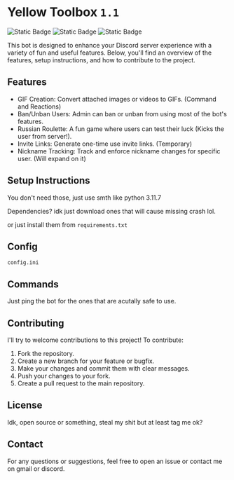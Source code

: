 # Yellow Toolbox `1.1`

![Static Badge](https://img.shields.io/badge/Version%2C%201.1)
![Static Badge](https://img.shields.io/badge/Maintainer%2C%20KRWCLASSIC)
![Static Badge](https://img.shields.io/badge/Version%20-%20Rethinking_life_choices-red)

This bot is designed to enhance your Discord server experience with a variety of fun and useful features. Below, you'll find an overview of the features, setup instructions, and how to contribute to the project.

## Features

- GIF Creation: Convert attached images or videos to GIFs. (Command and Reactions)
- Ban/Unban Users: Admin can ban or unban from using most of the bot's features.
- Russian Roulette: A fun game where users can test their luck (Kicks the user from server!).
- Invite Links: Generate one-time use invite links. (Temporary)
- Nickname Tracking: Track and enforce nickname changes for specific user. (Will expand on it)

## Setup Instructions

You don't need those, just use smth like python 3.11.7

Dependencies? idk just download ones that will cause missing crash lol.

or just install them from `requirements.txt`

## Config

`config.ini`

## Commands

Just ping the bot for the ones that are acutally safe to use.

## Contributing

I'll try to welcome contributions to this project! To contribute:

1. Fork the repository.
2. Create a new branch for your feature or bugfix.
3. Make your changes and commit them with clear messages.
4. Push your changes to your fork.
5. Create a pull request to the main repository.

## License

Idk, open source or something, steal my shit but at least tag me ok?

## Contact

For any questions or suggestions, feel free to open an issue or contact me on gmail or discord.
